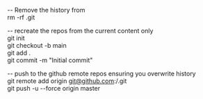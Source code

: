 -- Remove the history from  
rm -rf .git  

-- recreate the repos from the current content only  
git init  
git checkout -b main  
git add .  
git commit -m "Initial commit"  

-- push to the github remote repos ensuring you overwrite history  
git remote add origin git@github.com:<YOUR ACCOUNT>/<YOUR REPOS>.git  
git push -u --force origin master  
